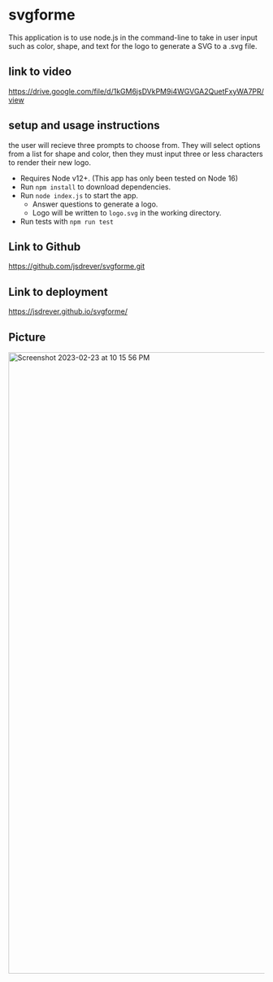 # svgforme
This application is to use node.js in the command-line to take in user input such as color, shape, and text for the logo to generate a SVG to a .svg file.

## link to video
https://drive.google.com/file/d/1kGM6jsDVkPM9i4WGVGA2QuetFxyWA7PR/view

## setup and usage instructions
the user will recieve three prompts to choose from. They will select options from a list for shape and color, then they must input three or less characters to render their new logo.
- Requires Node v12+. (This app has only been tested on Node 16)
- Run `npm install` to download dependencies.
- Run `node index.js` to start the app.
  - Answer questions to generate a logo.
  - Logo will be written to `logo.svg` in the working directory.
- Run tests with `npm run test`

## Link to Github
https://github.com/jsdrever/svgforme.git

## Link to deployment
https://jsdrever.github.io/svgforme/

## Picture
<img width="1223" alt="Screenshot 2023-02-23 at 10 15 56 PM" src="https://user-images.githubusercontent.com/49930350/221090705-b944edea-8499-4119-94fd-6912a655af99.png">







